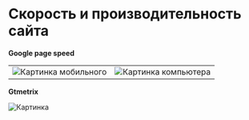# Скорость и производительность сайта 

**Google page speed**
<table>
   <tr>
      <td>
         <img src="/img/md/pagespees_mob.png" alt="Картинка мобильного" title="Картинка">
      </td>
      <td>
         <img src="/img/md/pagespeed_des.png" alt="Картинка компьютера" title="Картинка">
      </td>
   </tr>
</table>

**Gtmetrix**

 <img src="/img/md/GTmetrix.png" alt="Картинка">